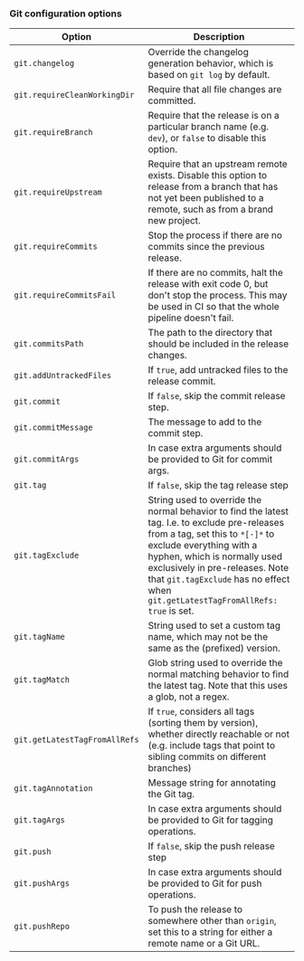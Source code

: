 ### Git configuration options

| Option | Description |
| --- | --- |
| `git.changelog` | Override the changelog generation behavior, which is based on `git log` by default. |
| `git.requireCleanWorkingDir` | Require that all file changes are committed. |
| `git.requireBranch` | Require that the release is on a particular branch name (e.g. `dev`), or `false` to disable this option. |
| `git.requireUpstream` | Require that an upstream remote exists. Disable this option to release from a branch that has not yet been published to a remote, such as from a brand new project. |
| `git.requireCommits` | Stop the process if there are no commits since the previous release. |
| `git.requireCommitsFail` | If there are no commits, halt the release with exit code 0, but don't stop the process. This may be used in CI so that the whole pipeline doesn't fail. |
| `git.commitsPath` | The path to the directory that should be included in the release changes. |
| `git.addUntrackedFiles` | If `true`, add untracked files to the release commit. |
| `git.commit` | If `false`, skip the commit release step. |
| `git.commitMessage` | The message to add to the commit step. |
| `git.commitArgs` | In case extra arguments should be provided to Git for commit args. |
| `git.tag` | If `false`, skip the tag release step |
| `git.tagExclude` | String used to override the normal behavior to find the latest tag. I.e. to exclude pre-releases from a tag, set this to `*[-]*` to exclude everything with a hyphen, which is normally used exclusively in pre-releases. Note that `git.tagExclude` has no effect when `git.getLatestTagFromAllRefs: true` is set. |
| `git.tagName` | String used to set a custom tag name, which may not be the same as the (prefixed) version. |
| `git.tagMatch` | Glob string used to override the normal matching behavior to find the latest tag. Note that this uses a glob, not a regex. |
| `git.getLatestTagFromAllRefs` | If `true`, considers all tags (sorting them by version), whether directly reachable or not (e.g. include tags that point to sibling commits on different branches) |
| `git.tagAnnotation` | Message string for annotating the Git tag. |
| `git.tagArgs` | In case extra arguments should be provided to Git for tagging operations. |
| `git.push` | If `false`, skip the push release step |
| `git.pushArgs` | In case extra arguments should be provided to Git for push operations. |
| `git.pushRepo` | To push the release to somewhere other than `origin`, set this to a string for either a remote name or a Git URL. |
